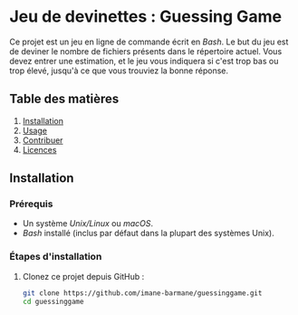 # Jeu de devinettes : Guessing Game

Ce projet est un jeu en ligne de commande écrit en *Bash*. Le but du jeu est de deviner le nombre de fichiers présents dans le répertoire actuel. Vous devez entrer une estimation, et le jeu vous indiquera si c'est trop bas ou trop élevé, jusqu'à ce que vous trouviez la bonne réponse.

## Table des matières
1. [Installation](#installation)
2. [Usage](#usage)
3. [Contribuer](#contribuer)
4. [Licences](#licences)

## Installation

### Prérequis
- Un système *Unix/Linux* ou *macOS*.
- *Bash* installé (inclus par défaut dans la plupart des systèmes Unix).

### Étapes d'installation
1. Clonez ce projet depuis GitHub :
   ```bash
   git clone https://github.com/imane-barmane/guessinggame.git
   cd guessinggame
